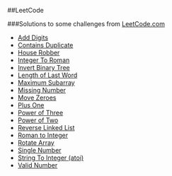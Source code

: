 ##LeetCode

###Solutions to some challenges from [LeetCode.com](https://leetcode.com/)

* [Add Digits](https://leetcode.com/problems/add-digits/)
* [Contains Duplicate](https://leetcode.com/problems/contains-duplicate/)
* [House Robber](https://leetcode.com/problems/house-robber/)
* [Integer To Roman](https://leetcode.com/problems/integer-to-roman/)
* [Invert Binary Tree](https://leetcode.com/problems/invert-binary-tree/)
* [Length of Last Word](https://leetcode.com/problems/length-of-last-word/)
* [Maximum Subarray](https://leetcode.com/problems/maximum-subarray/)
* [Missing Number](https://leetcode.com/problems/missing-number/)
* [Move Zeroes](https://leetcode.com/problems/move-zeroes/)
* [Plus One](https://leetcode.com/problems/plus-one/)
* [Power of Three](https://leetcode.com/problems/power-of-three/)
* [Power of Two](https://leetcode.com/problems/power-of-two/)
* [Reverse Linked List](https://leetcode.com/problems/reverse-linked-list/)
* [Roman to Integer](https://leetcode.com/problems/roman-to-integer/)
* [Rotate Array](https://leetcode.com/problems/rotate-array/)
* [Single Number](https://leetcode.com/problems/single-number/)
* [String To Integer (atoi)](https://leetcode.com/problems/string-to-integer-atoi/)
* [Valid Number](https://leetcode.com/problems/valid-number/)